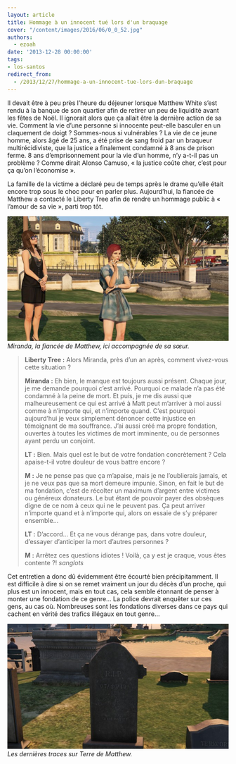 ```yaml
---
layout: article
title: Hommage à un innocent tué lors d'un braquage
cover: "/content/images/2016/06/0_0_52.jpg"
authors:
  - ezoah
date: '2013-12-28 00:00:00'
tags:
- los-santos
redirect_from:
  - /2013/12/27/hommage-a-un-innocent-tue-lors-dun-braquage
---
```


Il devait être à peu près l’heure du déjeuner lorsque Matthew White s’est rendu à la banque de son quartier afin de retirer un peu de liquidité avant les fêtes de Noël. Il ignorait alors que ça allait être la dernière action de sa vie. Comment la vie d’une personne si innocente peut-elle basculer en un claquement de doigt ? Sommes-nous si vulnérables ? La vie de ce jeune homme, alors âgé de 25 ans, a été prise de sang froid par un braqueur multirécidiviste, que la justice a finalement condamné à 8 ans de prison ferme. 8 ans d’emprisonnement pour la vie d’un homme, n’y a-t-il pas un problème ? Comme dirait Alonso Camuso, « la justice coûte cher, c’est pour ça qu’on l’économise ».

La famille de la victime a déclaré peu de temps après le drame qu’elle était encore trop sous le choc pour en parler plus. Aujourd’hui, la fiancée de Matthew a contacté le Liberty Tree afin de rendre un hommage public à « l’amour de sa vie », parti trop tôt.

![Miranda, la fiancée de Matthew, ici accompagnée de sa sœur.](/content/images/2016/06/0_0_60.jpg)
_Miranda, la fiancée de Matthew, ici accompagnée de sa sœur._

> **Liberty Tree :** Alors Miranda, près d’un an après, comment vivez-vous cette situation ?
> 
> **Miranda :** Eh bien, le manque est toujours aussi présent. Chaque jour, je me demande pourquoi c’est arrivé. Pourquoi ce malade n’a pas été condamné à la peine de mort. Et puis, je me dis aussi que malheureusement ce qui est arrivé à Matt peut m’arriver à moi aussi comme à n’importe qui, et n’importe quand. C’est pourquoi aujourd’hui je veux simplement dénoncer cette injustice en témoignant de ma souffrance. J’ai aussi créé ma propre fondation, ouvertes à toutes les victimes de mort imminente, ou de personnes ayant perdu un conjoint.
> 
> **LT :** Bien. Mais quel est le but de votre fondation concrètement ? Cela apaise-t-il votre douleur de vous battre encore ?
> 
> **M :** Je ne pense pas que ça m’apaise, mais je ne l’oublierais jamais, et je ne veux pas que sa mort demeure impunie. Sinon, en fait le but de ma fondation, c’est de récolter un maximum d’argent entre victimes ou généreux donateurs. Le but étant de pouvoir payer des obsèques digne de ce nom à ceux qui ne le peuvent pas. Ça peut arriver n’importe quand et à n’importe qui, alors on essaie de s’y préparer ensemble…
> 
> **LT :** D’accord… Et ça ne vous dérange pas, dans votre douleur, d’essayer d’anticiper la mort d’autres personnes ?
> 
> **M :** Arrêtez ces questions idiotes ! Voilà, ça y est je craque, vous êtes contente ?! _sanglots_

Cet entretien a donc dû évidemment être écourté bien précipitamment. Il est difficile à dire si on se remet vraiment un jour du décès d’un proche, qui plus est un innocent, mais en tout cas, cela semble étonnant de penser à monter une fondation de ce genre… La police devrait enquêter sur ces gens, au cas où. Nombreuses sont les fondations diverses dans ce pays qui cachent en vérité des trafics illégaux en tout genre…

![Les dernières traces sur Terre de Matthew.](/content/images/2016/06/0_0_61.jpg)
_Les dernières traces sur Terre de Matthew._